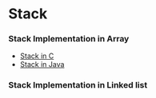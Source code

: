 # Stack
### Stack Implementation in Array
* [Stack in C](Stack.c)
* [Stack in Java](Stack.java)
### Stack Implementation in Linked list


